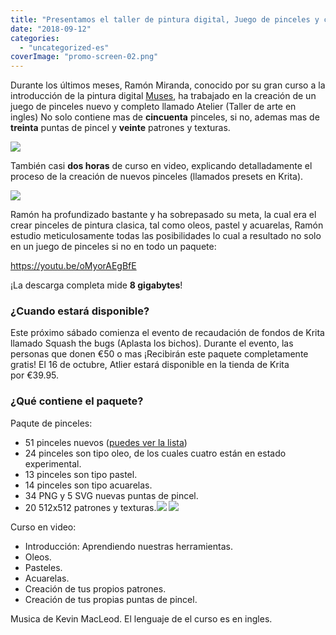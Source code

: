 ```yaml
---
title: "Presentamos el taller de pintura digital, Juego de pinceles y curso especial de Ramón Miranda"
date: "2018-09-12"
categories: 
  - "uncategorized-es"
coverImage: "promo-screen-02.png"
---
```


Durante los últimos meses, Ramón Miranda, conocido por su gran curso a la introducción de la pintura digital [Muses](https://gum.co/SZZDI?wanted=true), ha trabajado en la creación de un juego de pinceles nuevo y completo llamado Atelier (Taller de arte en ingles) No solo contiene mas de **cincuenta** pinceles, si no, ademas mas de **treinta** puntas de pincel y **veinte** patrones y texturas.

[![](/images/posts/2018/promo-screen-02-1024x336.png)](https://krita.org/wp-content/uploads/2018/09/promo-screen-02.png)

También casi **dos horas** de curso en video, explicando detalladamente el proceso de la creación de nuevos pinceles (llamados presets en Krita).

[![](/images/posts/2018/promo-screen-01-1024x336.png)](https://krita.org/wp-content/uploads/2018/09/promo-screen-01.png)

Ramón ha profundizado bastante y ha sobrepasado su meta, la cual era el crear pinceles de pintura clasica, tal como oleos, pastel y acuarelas, Ramón estudio meticulosamente todas las posibilidades lo cual a resultado no solo en un juego de pinceles si no en todo un paquete:

https://youtu.be/oMyorAEgBfE

¡La descarga completa mide **8 gigabytes**!

### ¿Cuando estará disponible?

Este próximo sábado comienza el evento de recaudación de fondos de Krita llamado Squash the bugs (Aplasta los bichos). Durante el evento, las personas que donen €50 o mas ¡Recibirán este paquete completamente gratis! El 16 de octubre, Atlier estará disponible en la tienda de Krita por €39.95.

### ¿Qué contiene el paquete?

Paqute de pinceles:

- 51 pinceles nuevos ([puedes ver la lista](https://files.kde.org/krita/marketing/digital_atelier_reference_sheet.pdf))
- 24 pinceles son tipo oleo, de los cuales cuatro están en estado experimental.
- 13 pinceles son tipo pastel.
- 14 pinceles son tipo acuarelas.
- 34 PNG y 5 SVG nuevas puntas de pincel.
- 20 512x512 patrones y texturas.[![](/images/posts/2018/patterns-for-Atelier-1024x724.png)](https://krita.org/wp-content/uploads/2018/09/patterns-for-Atelier.png) [![](/images/posts/2018/surfaces-for-Atelier-1024x724.png)](https://krita.org/wp-content/uploads/2018/09/surfaces-for-Atelier.png)

Curso en video:

- Introducción: Aprendiendo nuestras herramientas.
- Oleos.
- Pasteles.
- Acuarelas.
- Creación de tus propios patrones.
- Creación de tus propias puntas de pincel.

Musica de Kevin MacLeod. El lenguaje de el curso es en ingles.
